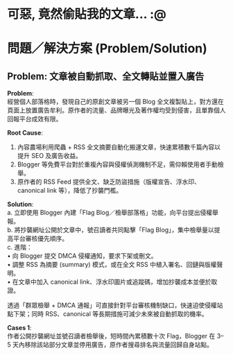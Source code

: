 # 可惡, 竟然偷貼我的文章... :@

# 問題／解決方案 (Problem/Solution)

## Problem: 文章被自動抓取、全文轉貼並置入廣告

**Problem**:  
經營個人部落格時，發現自己的原創文章被另一個 Blog 全文複製貼上，對方還在頁面上放置廣告牟利。原作者的流量、品牌曝光及著作權均受到侵害，且單靠個人回報平台成效有限。

**Root Cause**:  
1. 內容農場利用爬蟲 + RSS 全文摘要自動化搬運文章，快速累積數千篇內容以提升 SEO 及廣告收益。  
2. Blogger 等免費平台對於重複內容與侵權偵測機制不足，需仰賴使用者手動檢舉。  
3. 原作者的 RSS Feed 提供全文、缺乏防盜措施（版權宣告、浮水印、canonical link 等），降低了抄襲門檻。

**Solution**:  
a. 立即使用 Blogger 內建「Flag Blog／檢舉部落格」功能，向平台提出侵權舉報。  
b. 將抄襲網址公開於文章中，號召讀者共同點擊「Flag Blog」，集中檢舉量以提高平台審核優先順序。  
c. 進階：  
   • 向 Blogger 提交 DMCA 侵權通知，要求下架或刪文。  
   • 調整 RSS 為摘要 (summary) 模式，或在全文 RSS 中植入署名、回鏈與版權聲明。  
   • 在文章中加入 canonical link、浮水印圖片或追蹤碼，增加抄襲成本並便於取證。  

透過「群眾檢舉 + DMCA 通報」可直接針對平台審核機制缺口，快速迫使侵權站點下架；同時 RSS、canonical 等長期措施可減少未來被自動抓取的機率。

**Cases 1**:  
作者公開抄襲網址並號召讀者檢舉後，短時間內累積數十次 Flag，Blogger 在 3–5 天內移除該站部分文章並停用廣告，原作者搜尋排名與流量回歸自身站點。